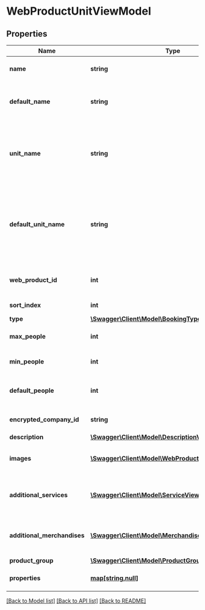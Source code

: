 # WebProductUnitViewModel

## Properties
Name | Type | Description | Notes
------------ | ------------- | ------------- | -------------
**name** | **string** | Gets the name of the standard. | [optional] 
**default_name** | **string** | Gets default web product standard name (not translated). | [optional] 
**unit_name** | **string** | Gets the name of the unit, if a unit is published (as opposed to a standard). Else null. | [optional] 
**default_unit_name** | **string** | Gets the default (not translated) name of the unit, if a unit is published (as opposed to a standard). Else null. | [optional] 
**web_product_id** | **int** | Gets the id of the web entity product id. | [optional] 
**sort_index** | **int** | Gets sort index. | [optional] 
**type** | [**\Swagger\Client\Model\BookingTypeViewModel**](BookingTypeViewModel.md) |  | [optional] 
**max_people** | **int** | Gets max people for web product. | [optional] 
**min_people** | **int** | Gets min people for web product. | [optional] 
**default_people** | **int** | Gets default number of people for web product. | [optional] 
**encrypted_company_id** | **string** | Gets or sets company Id (encrypted). | [optional] 
**description** | [**\Swagger\Client\Model\DescriptionViewModel**](DescriptionViewModel.md) |  | [optional] 
**images** | [**\Swagger\Client\Model\WebProductImageViewModel[]**](WebProductImageViewModel.md) | Gets or sets list of images for web product. | [optional] 
**additional_services** | [**\Swagger\Client\Model\ServiceViewModel[]**](ServiceViewModel.md) | Gets or sets list of additional services for unit. | [optional] 
**additional_merchandises** | [**\Swagger\Client\Model\MerchandiseViewModel[]**](MerchandiseViewModel.md) | Gets or sets list of additional merchandises for unit. | [optional] 
**product_group** | [**\Swagger\Client\Model\ProductGroupViewModel**](ProductGroupViewModel.md) |  | [optional] 
**properties** | [**map[string,null]**](.md) | Gets or sets web product properties. | [optional] 

[[Back to Model list]](../../README.md#documentation-for-models) [[Back to API list]](../../README.md#documentation-for-api-endpoints) [[Back to README]](../../README.md)


